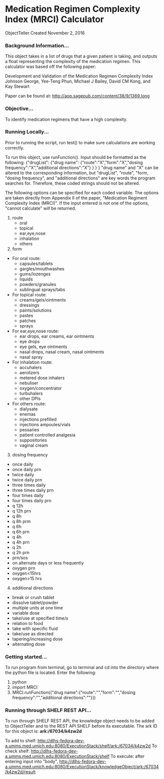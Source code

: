 # Medication Regimen Complexity Index (MRCI) Calculator
ObjectTeller
Created November 2, 2016

### Background Information...
This object takes in a list of drugs that a given patient is taking, and outputs a float representing the complexity of the medication regimen. This calculator was based off the following paper:

Development and Validation of the Medication Regimen Complexity Index
Johnson George, Yee-Teng Phun, Michael J Bailey, David CM Kong, and Kay Stewart

Paper can be found at: http://aop.sagepub.com/content/38/9/1369.long

### Objective...
To identify medication regimens that have a high complexity.

### Running Locally...
Prior to running the script, run test() to make sure calculations are working correctly.

To run this object, use runFunction(). Input should be formatted as the following:
  {"drugList":
      {"drug name":
          {"route":"X","form":"X","dosing frequency":"X","additional directions":"X"}
          }
        }
    }
"drug name" and "X" can be altered to the corresponding information, but "drugList", "route", "form, "dosing frequency", and "additional directions" are key words the program searches for. Therefore, these coded strings should not be altered.

The following options can be specified for each coded variable. The options are taken directly from Appendix II of the paper, "Medication Regiment Complexity Index (MRCI)". If the input entered is not one of the options, "cannot calculate" will be returned.

1. route
    - oral
    - topical
    - ear,eye,nose
    - inhalation
    - others
2. form
  - For oral route:
      - capsules/tablets
      - gargles/mouthwashes
      - gums/lozenges
      - liquids
      - powders/granules
      - sublingual sprays/tabs
  - For topical route:
      - creams/gels/ointments
      - dressings
      - paints/solutions
      - pastes
      - patches
      - sprays
  - For ear,eye,nose route:
      - ear drops, ear creams, ear ointments
      - eye drops
      - eye gels, eye ointments
      - nasal drops, nasal cream, nasal ointments
      - nasal spray
  - For inhalation route:
      - accuhalers
      - aerolizers
      - metered dose inhalers
      - nebuliser
      - oxygen/concentrator
      - turbuhalers
      - other DPIs
  - For others route:
      - dialysate
      - enemas
      - injections prefilled
      - injections ampoules/vials
      - pessaries
      - patient controlled analgesia
      - suppositories
      - vaginal cream
3. dosing frequency
  - once daily
  - once daily prn
  - twice daily
  - twice daily prn
  - three times daily
  - three times daily prn
  - four times daily
  - four times daily prn
  - q 12h
  - q 12h prn
  - q 8h
  - q 8h prm
  - q 6h
  - q 6h prn
  - q 4h
  - q 4h prn
  - q 2h
  - q 2h prn
  - prn/sos
  - on alternate days or less frequently
  - oxygen prn
  - oxygen<15hrs
  - oxygen>15 hrs
4. additional directions
  - break or crush tablet
  - dissolve tablet/powder
  - multiple units at one time
  - variable dose
  - take/use at specified time/s
  - relation to food
  - take with specific fluid
  - take/use as directed
  - tapering/increasing dose
  - alternating dose


### Getting started...
  To run program from terminal, go to terminal and cd into the directory where the python file is located. Enter the following:
  1. python
  2. import MRCI
  3. MRCI.runFunction({"drug name":{"route":"","form":"","dosing frequency":"","additional directions":""}})

### Running through SHELF REST API...
  To run through SHELF REST API, the knowledge object needs to be added to ObjectTeller and to the REST API SHELF before its executable.
  The ark ID for this object is: **ark:/67034/k4zw2d**

  To add to shelf: http://dlhs-fedora-dev-a.umms.med.umich.edu:8080/ExecutionStack/shelf/ark:/67034/k4zw2d
  To check shelf: http://dlhs-fedora-dev-a.umms.med.umich.edu:8080/ExecutionStack/shelf
  To execute: after entering input into "body", http://dlhs-fedora-dev-a.umms.med.umich.edu:8080/ExecutionStack/knowledgeObject/ark:/67034/k4zw2d/result
